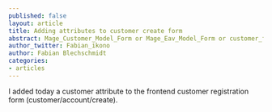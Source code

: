 ```yaml
---
published: false
layout: article
title: Adding attributes to customer create form
abstract: Mage_Customer_Model_Form or Mage_Eav_Model_Form or customer_form_attribute, ever heard of it?
author_twitter: Fabian_ikono
author: Fabian Blechschmidt
categories:
- articles
---
```


I added today a customer attribute to the frontend customer registration form (customer/account/create).

